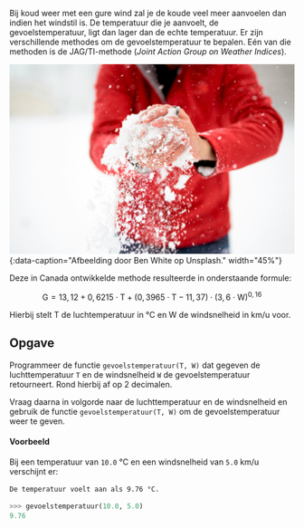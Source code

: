 Bij koud weer met een gure wind zal je de koude veel meer aanvoelen dan indien het windstil is. De temperatuur die je aanvoelt, de gevoelstemperatuur, ligt dan lager dan de echte temperatuur. Er zijn verschillende methodes om de gevoelstemperatuur te bepalen. Eén van die methoden is de JAG/TI-methode (*Joint Action Group on Weather Indices*). 

![Afbeelding door Ben White op Unsplash.](media/ben-white.jpg "Afbeelding door Ben White op Unsplash."){:data-caption="Afbeelding door Ben White op Unsplash."  width="45%"}

Deze in Canada ontwikkelde methode resulteerde in onderstaande formule:

$$
\mathsf{G = 13,12 + 0,6215\cdot T  + (0,3965\cdot T - 11,37)\cdot (3,6 \cdot W)^{0,16}}
$$

Hierbij stelt T de luchtemperatuur in °C en W de windsnelheid in km/u voor.

## Opgave

Programmeer de functie `gevoelstemperatuur(T, W)` dat gegeven de luchttemperatuur `T` en de windsnelheid `W` de gevoelstemperatuur retourneert. Rond hierbij af op 2 decimalen.

Vraag daarna in volgorde naar de luchttemperatuur en de windsnelheid en gebruik de functie `gevoelstemperatuur(T, W)` om de gevoelstemperatuur weer te geven.

#### Voorbeeld
Bij een temperatuur van `10.0` °C en een windsnelheid van `5.0` km/u verschijnt er:

```
De temperatuur voelt aan als 9.76 °C.
```

```python
>>> gevoelstemperatuur(10.0, 5.0)
9.76
```
